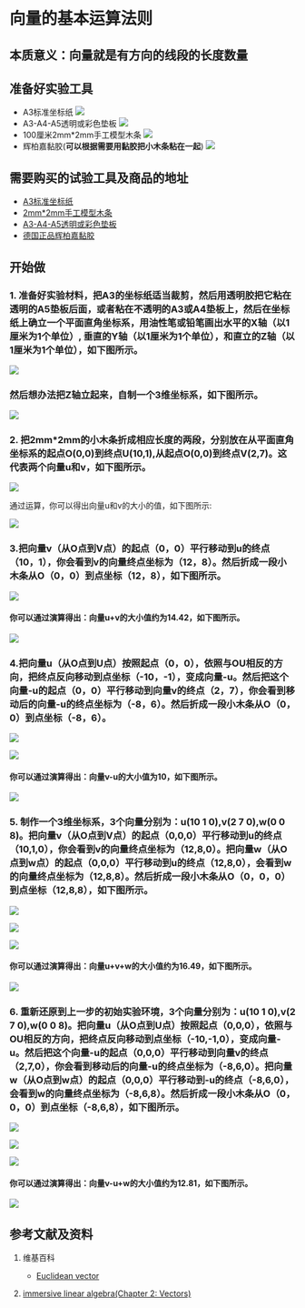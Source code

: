 # 向量的基本运算法则

## 本质意义：向量就是有方向的线段的长度数量

## 准备好实验工具

- A3标准坐标纸
![](/images/线性代数/向量/向量的基本运算法则/A3标准坐标纸.jpg)
- A3-A4-A5透明或彩色垫板
![](/images/线性代数/向量/向量的基本运算法则/A3-A4-A5透明或彩色垫板.jpg)
- 100厘米2mm*2mm手工模型木条
![](/images/线性代数/向量/向量的基本运算法则/2mm手工模型木条.jpg)
- 辉柏嘉黏胶(**可以根据需要用黏胶把小木条粘在一起**)
![](/images/线性代数/向量/向量的基本运算法则/辉柏嘉黏胶.jpg)

## 需要购买的试验工具及商品的地址

- [A3标准坐标纸](https://detail.tmall.com/item.htm?id=27142292922&ali_refid=A3_430583_1006:1105863285:N:dZ%20MV6sJ%20YlXqxaoC1QlJw==:77285e2bbcb0cebf9d00068f21bd840f&ali_trackid=1_77285e2bbcb0cebf9d00068f21bd840f&spm=a230r.1.14.1&skuId=3165771512170)
- [2mm*2mm手工模型木条](https://item.taobao.com/item.htm?spm=a1z09.2.0.0.7f642e8dJTGJWM&id=543446811425&_u=3c6ncud14e3)
- [A3-A4-A5透明或彩色垫板](https://detail.tmall.com/item.htm?id=572373987578&spm=a1z09.2.0.0.7f642e8dJTGJWM&_u=3c6ncud6913&skuId=3884138486259)
- [德国正品辉柏嘉黏胶](https://detail.tmall.com/item.htm?id=578158176708&spm=a1z09.2.0.0.7f642e8dJTGJWM&_u=3c6ncudc3bc&skuId=3997768894943)

## 开始做

### 1. 准备好实验材料，把A3的坐标纸适当裁剪，然后用透明胶把它粘在透明的A5垫板后面，或者粘在不透明的A3或A4垫板上，然后在坐标纸上确立一个平面直角坐标系，用油性笔或铅笔画出水平的X轴（以1厘米为1个单位）, 垂直的Y轴（以1厘米为1个单位），和直立的Z轴（以1厘米为1个单位），如下图所示。

![](/images/线性代数/向量/向量的基本运算法则/1a1.jpg)

### 然后想办法把Z轴立起来，自制一个3维坐标系，如下图所示。

![](/images/线性代数/向量/向量的基本运算法则/1a2.jpg)

### 2. 把2mm*2mm的小木条折成相应长度的两段，分别放在从平面直角坐标系的起点O(0,0)到终点U(10,1),从起点O(0,0)到终点V(2,7)。这代表两个向量u和v，如下图所示。

![](/images/线性代数/向量/向量的基本运算法则/2a1.jpg)

通过运算，你可以得出向量u和v的大小的值，如下图所示:

![](/images/线性代数/向量/向量的基本运算法则/2a2.jpg)

### 3.把向量v（从O点到V点）的起点（0，0）平行移动到u的终点（10，1），你会看到v的向量终点坐标为（12，8）。然后折成一段小木条从O（0，0）到点坐标（12，8），如下图所示。

![](/images/线性代数/向量/向量的基本运算法则/3a1.jpg)

#### 你可以通过演算得出：向量u+v的大小值约为14.42，如下图所示。

![](/images/线性代数/向量/向量的基本运算法则/3a2.jpg)

### 4.把向量u（从O点到U点）按照起点（0，0），依照与OU相反的方向，把终点反向移动到点坐标（-10，-1），变成向量-u。然后把这个向量-u的起点（0，0）平行移动到向量v的终点（2，7），你会看到移动后的向量-u的终点坐标为（-8，6）。然后折成一段小木条从O（0，0）到点坐标（-8，6）。

![](/images/线性代数/向量/向量的基本运算法则/4a1.jpg)

![](/images/线性代数/向量/向量的基本运算法则/4a2.jpg)

#### 你可以通过演算得出：向量v-u的大小值为10，如下图所示。

![](/images/线性代数/向量/向量的基本运算法则/4a3.jpg)

### 5. 制作一个3维坐标系，3个向量分别为：u(10 1 0),v(2 7 0),w(0 0 8)。把向量v（从O点到V点）的起点（0,0,0）平行移动到u的终点（10,1,0），你会看到v的向量终点坐标为（12,8,0）。把向量w（从O点到w点）的起点（0,0,0）平行移动到u的终点（12,8,0），会看到w的向量终点坐标为（12,8,8）。然后折成一段小木条从O（0，0，0）到点坐标（12,8,8），如下图所示。

![](/images/线性代数/向量/向量的基本运算法则/5a1.jpg)

![](/images/线性代数/向量/向量的基本运算法则/5a2.jpg)

![](/images/线性代数/向量/向量的基本运算法则/5a3.jpg)

#### 你可以通过演算得出：向量u+v+w的大小值约为16.49，如下图所示。

![](/images/线性代数/向量/向量的基本运算法则/5a4.jpg)

### 6. 重新还原到上一步的初始实验环境，3个向量分别为：u(10 1 0),v(2 7 0),w(0 0 8)。把向量u（从O点到U点）按照起点（0,0,0），依照与OU相反的方向，把终点反向移动到点坐标（-10,-1,0），变成向量-u。然后把这个向量-u的起点（0,0,0）平行移动到向量v的终点（2,7,0），你会看到移动后的向量-u的终点坐标为（-8,6,0）。把向量w（从O点到w点）的起点（0,0,0）平行移动到-u的终点（-8,6,0），会看到w的向量终点坐标为（-8,6,8）。然后折成一段小木条从O（0，0，0）到点坐标（-8,6,8），如下图所示。

![](/images/线性代数/向量/向量的基本运算法则/6a1.jpg)

![](/images/线性代数/向量/向量的基本运算法则/6a2.jpg)

![](/images/线性代数/向量/向量的基本运算法则/6a3.jpg)

#### 你可以通过演算得出：向量v-u+w的大小值约为12.81，如下图所示。

![](/images/线性代数/向量/向量的基本运算法则/6a4.jpg)

## 参考文献及资料

1. 维基百科
	- [Euclidean vector](https://en.wikipedia.org/wiki/Euclidean_vector) 

2. [immersive linear algebra(Chapter 2: Vectors)](http://immersivemath.com/ila/ch02_vectors/ch02.html)